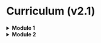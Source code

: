 # Curriculum (v2.1)

<details>
<summary style="font-weight:bold;">Module 1</summary>
    
## Module 1 Section 01 - Getting Started with Data Science

* Python 
    - [core_python.ipynb](CodingBasics/Python/core_python.ipynb)
* Coding Conventions
    - [coding_best_practices.ipynb](CodingBasics/CodingConventions/coding_best_practices.ipynb)
    
### Recordings

| Title                                  | Date       | URL                    |
|----------------------------------------|------------|------------------------|
|The Data Science Process            | 2020-01-23 | [youtu.be/UZlPoaD4Bvw](https://youtu.be/UZlPoaD4Bvw) |
|Python Basics & Coding Practices  | 2020-01-23 | [youtu.be/uw4in0E8vvE](https://youtu.be/uw4in0E8vvE) |


## Module 1 Section 02 - Bash and Git

* Bash Shell (Command Line Interface)
    - [command_line_basics.ipynb](CommandLine/Unix/command_line_basics.ipynb)
* Git & GitHub
    - [git_intro.ipynb](Git/git_intro.ipynb)
    - [github.ipynb](Git/github.ipynb)
    - [git_collaboration.ipynb](Git/git_collaboration.ipynb)
    - [git_advanced.ipynb](Git/git_advanced.ipynb)
* Activities
    - [git_collaboration_activity.ipynb](Git/Activity/git_collaboration_activity.ipynb)
* Extras for Using Git
    - [Git/Tools/](Git/Tools/)
    
### Recordings

| Title                                  | Date       | URL                    |
|----------------------------------------|------------|------------------------|
|Forking a GitHub Repo            | 2020-01-22 | [youtu.be/SOKH8Xni_BE](https://youtu.be/SOKH8Xni_BE) |
|Copy GitHub Repo Without Forking  | 2020-01-22 | [youtu.be/q0_MMK8AS8E](https://youtu.be/q0_MMK8AS8E) |
|Command Line Basics       | 2020-01-28 | [youtu.be/Nta5HpFKDRc](https://youtu.be/Nta5HpFKDRc) | 
|The Git Basics       | 2020-01-28 | [youtu.be/Rx85RNB4gn4](https://youtu.be/Rx85RNB4gn4) | 
|GitHub Basics with Git       | 2020-01-28 | [youtu.be/F-VQbMxgm1o](https://youtu.be/F-VQbMxgm1o) | 


## Module 1 Section 03 - Control Flow, Functions, and Statistics

* Control Flow
    - [core_python.ipynb](CodingBasics/Python/core_python.ipynb)
* Functions
    - [functions.ipynb](CodingBasics/Python/functions.ipynb)
* Statistics
    - [summary_statistics.ipynb](ProbabilityAndStats/StatisticsBasics/summary_statistics.ipynb)
    - Correlation & Correlation [linear_regressions_and_simple_relationships.ipynb](DataScienceBasics/LinearRegression/linear_regressions_and_simple_relationships.ipynb)
    
### Recordings

| Title                                  | Date       | URL                    |
|----------------------------------------|------------|------------------------|
|Python Basics: Lists, Dictionaries, and More | 2020-01-29 | [youtu.be/Mdi1dWzCIZE](https://youtu.be/Mdi1dWzCIZE) |
|Python Basics: Control Flow             | 2020-01-29 | [youtu.be/q1ZMx9p6dJo](https://youtu.be/q1ZMx9p6dJo) |
|Python Basics: Functions                | 2020-01-29 | [youtu.be/7pcILR2LtKo](https://youtu.be/7pcILR2LtKo) |


## Module 1 Section 04 - Python Libraries: NumPy and Pandas

* NumPy
    - [intro_to_numpy.ipynb](CodingBasics/NumPy/intro_to_numpy.ipynb)
    - (OPTIONAL EXTRA) [math_with_tensors.ipynb](Mathematics/LinearAlgebra/math_with_tensors.ipynb)
    - Activity: [numpy_intro_activity.ipynb](CodingBasics/NumPy/numpy_intro_activity.ipynb)
* Pandas
    - [from_numpy_to_pandas.ipynb](DataScienceBasics/Pandas/from_numpy_to_pandas.ipynb)
    
### Recordings

| Title                                  | Date       | URL                    |
|----------------------------------------|------------|------------------------|
|NumPy Intro                             | 2020-02-05 | [youtu.be/Ea5tmWo0e5k](https://youtu.be/Ea5tmWo0e5k) |
|NumPy Activity                          | 2020-02-05 | [youtu.be/ROiNq5WTjCc](https://youtu.be/ROiNq5WTjCc) |
|From NumPy to Pandas                    | 2020-02-05 | [youtu.be/Ng_TzUentmk](https://youtu.be/Ng_TzUentmk) |    
    
## Module 1 Section 05 - Data Cleaning in Pandas

* Pandas & Data
    - [from_numpy_to_pandas.ipynb](DataScienceBasics/Pandas/from_numpy_to_pandas.ipynb)
    - [manipulating_data.ipynb](DataScienceBasics/Pandas/manipulating_data.ipynb)    
    - [aggregation.ipynb](DataScienceBasics/Pandas/aggregation.ipynb)
    <!-- TODO and coming soon
    - [combining_data.ipynb](DataScienceBasics/Pandas/combining_data.ipynb)
    -->
* Data Exploration & Cleaning
    - [data_cleaning_with_pandas_overview.ipynb](DataScienceBasics/Pandas/data_cleaning_with_pandas_overview.ipynb)
    - [exploring_data.ipynb](DataScienceBasics/Pandas/exploring_data.ipynb)
    
### Recordings

| Title                                  | Date       | URL                    |
|----------------------------------------|------------|------------------------|
|Brief Extra: Pandas & Loading Data      | 2020-02-05 | [youtu.be/-nr7bi7lVxQ](https://youtu.be/-nr7bi7lVxQ) |
|Data Exploration with Pandas            | 2020-02-11 | [youtu.be/W_ey_4uIGQ0](https://youtu.be/W_ey_4uIGQ0) |
|Data Exploration & Cleaning with Python | 2020-02-11 | [youtu.be/KXNzYfWUoUM](https://youtu.be/KXNzYfWUoUM) |

## Module 1 Section 06 - Data Visualization

* Data Visualization Intro
    - [motivation.ipynb](DataScienceBasics/Visualization/motivation.ipynb)
    - [how_to_use_visualizations.ipynb](DataScienceBasics/Visualization/how_to_use_visualizations.ipynb)    
* Good & Bad Visualizations
    - [good_visualizations.ipynb](DataScienceBasics/Visualization/good_visualizations.ipynb)
    - [down_with_pie_chart.ipynb](DataScienceBasics/Visualization/down_with_pie_chart.ipynb)
    
### Recordings

| Title                                  | Date       | URL                    |
|----------------------------------------|------------|------------------------|
|Why Should I Visualize Data?            | 2020-02-11 | [youtu.be/AjEdgBRbvUU](https://youtu.be/AjEdgBRbvUU) |
|Who Are Visualizations For?             | 2020-02-11 | [youtu.be/8t452nMFApc](https://youtu.be/8t452nMFApc) |
|Visualizations: The Good, The Bad & The Ugly| 2020-02-12 | [youtu.be/yvwyvCt8qAI](https://youtu.be/yvwyvCt8qAI) |
|Data Exploration Activity               | 2020-02-12 | [youtu.be/XPT6QgMbPos](https://youtu.be/XPT6QgMbPos) |


## Module 1 Section 07 - SQL and Relational Databases

* Introduction to SQL
    - [sql_lesson.ipynb](DataEngineering/SQL/sql_lesson.ipynb)
    - [intro_to_sql.ipynb](DataEngineering/SQL/intro_to_sql.ipynb)
    - [sql_exercises.ipynb](DataEngineering/SQL/sql_exercises.ipynb)
* More SQL
    - [using_sql.ipynb](DataEngineering/SQL/using_sql.ipynb)
    - [joins.ipynb](DataEngineering/SQL/joins.ipynb)
    - [advanced_topics.ipynb](DataEngineering/SQL/advanced_topics.ipynb)

### Recordings

| Title                                  | Date       | URL                    |
|----------------------------------------|------------|------------------------|
|SQL & Realtional Databases Intro        | 2020-02-18 | [youtu.be/Ca-8RRZlLLo](https://youtu.be/Ca-8RRZlLLo) |
|Running SQL in Python                   | 2020-02-18 | [youtu.be/IjF3bNF-eHc](https://youtu.be/IjF3bNF-eHc) |
|More SQL & Joining Tables               | 2020-02-18 | [youtu.be/1PXDL-S71Cc](https://youtu.be/1PXDL-S71Cc) |
|Creating and Updating SQL Databases     | 2020-02-18 | [youtu.be/c8Gyv_LXH8o](https://youtu.be/c8Gyv_LXH8o) |
|SQL & Execution Order                   | 2020-02-19 | [youtu.be/NJEOpxZP9TI](https://youtu.be/NJEOpxZP9TI) |
|SQL Subqueries                          | 2020-02-19 | [youtu.be/mAEgY7BGlN8](https://youtu.be/mAEgY7BGlN8) |

## Module 1 Section 08: Other Database structures

### Recordings

| Title                                  | Date       | URL                    |
|----------------------------------------|------------|------------------------|
|                                        |            | []()                   |


## Module 1 Section 09: JSON and APIs

* JSON
    - [json_and_xml_intro.ipynb](DataEngineering/JSONAndXML/json_and_xml_intro.ipynb)
* APIs
    - [apis.ipynb](DataEngineering/APIs/apis.ipynb)
    - [lifx_example.ipynb](DataEngineering/APIs/lifx_example.ipynb)

### Recordings

| Title                                  | Date       | URL                    |
|----------------------------------------|------------|------------------------|
|JSON Data Format for Python             | 2020-02-19 | [youtu.be/EbCjd6OPdvg](https://youtu.be/EbCjd6OPdvg) |
|APIs with Python                        | 2020-02-19 | [youtu.be/NsfITpjTqAA](https://youtu.be/NsfITpjTqAA) |
|API Example with LIFX                   | 2020-02-19 | [youtu.be/-zsoxAzkSLU](https://youtu.be/-zsoxAzkSLU) |


## Module 1 Section 10: HTML, CSS, and Web Scraping

* HTML & CSS
    - [html_css_intro.ipynb](DataEngineering/WebScraping/html_css_intro.ipynb)
* Web Scraping
    - [web_scraping.ipynb](DataEngineering/WebScraping/web_scraping.ipynb)
    - [web_scraping_beautiful_soup_activity_00.ipynb](Activities/web_scraping_beautiful_soup_activity_00.ipynb) {**IN PROGRESS**}

### Recordings

| Title                                  | Date       | URL                    |
|----------------------------------------|------------|------------------------|
|HTML and CSS Intro for Web Scraping     | 2020-02-26 | [youtu.be/MadMEVGMTUE](https://youtu.be/MadMEVGMTUE) |
|Intro & Ethics to Web Scraping          | 2020-02-26 | [youtu.be/ceH08GJlIOo](https://youtu.be/ceH08GJlIOo) |
|Web Scraping with Python & Beautiful Soup| 2020-02-26|[youtu.be/f6lj7xC0Y2g](https://youtu.be/f6lj7xC0Y2g) |
|Web Scraping Demo: Adventure Time       | 2020-02-26 | [youtu.be/v_a1qUuXd1Y](https://youtu.be/v_a1qUuXd1Y) |



## Module 1 Project: Movie Analysis

* Project Details
    - [mod1_project_notes-pt_012120.ipynb](Projects/MovieAnalysis/mod1_project_notes-pt_012120.ipynb)
* Advice
    - [general_advice.ipynb](Projects/general_advice.ipynb)

</details>

<details>
<summary style="font-weight:bold;">Module 2</summary>
    
## Module 2 Section 11 - Combinatorics and Probability

* Conditional Probability 
    - [probability_and_notation.ipynb](ProbabilityAndStats/Probability/probability_and_notation.ipynb)
    - [conditional_probability.ipynb](ProbabilityAndStats/Probability/conditional_probability.ipynb)
* Combinatorics
    - [combinatorics.ipynb](ProbabilityAndStats/Probability/combinatorics.ipynb)
    
### Recordings

| Title                      | Date       | URL                    |
|----------------------------|------------|------------------------|
|Conditional Probability     | 2020-03-17 | [youtu.be/JDgm4Wqsvuw](https://youtu.be/JDgm4Wqsvuw) |
|Combinatorics               | 2020-03-17 | [youtu.be/hs5EFpUcTzw](https://youtu.be/hs5EFpUcTzw) |


## Module 2 Section 12 - Statistical Distributions

* Statistical Distributions
    - [statistical_distributions_intro.ipynb](ProbabilityAndStats/StatisticalDistributions/statistical_distributions_intro.ipynb)
    - [statistical_distributions.ipynb](ProbabilityAndStats/StatisticalDistributions/statistical_distributions.ipynb)
    - [more_statistical_distributions.ipynb](ProbabilityAndStats/StatisticalDistributions/more_statistical_distributions.ipynb)    
    
### Recordings

| Title                      | Date       | URL                    |
|----------------------------|------------|------------------------|
| Frequency Distributions & More Statistics | 2020-03-19 | [youtu.be/bNUpLoDgLig](https://youtu.be/bNUpLoDgLig) |



</detials>

----------------------------

# Curriculum (v2.0)

<details>
<summary style="font-weight:bold;">Module 3</summary>
    
## Module 3 Section 17 - Combinatorics 

* [probability_and_notation.ipynb](ProbabilityAndStats/Probability/probability_and_notation.ipynb)
* [conditional_probability.ipynb](ProbabilityAndStats/Probability/conditional_probability.ipynb)
* Permutations & Combinations
    - [combinatorics.ipynb](ProbabilityAndStats/Probability/combinatorics.ipynb)

## Module 3 Section 18 - Statistical Distributions

* [statistical_distributions_intro.ipynb](ProbabilityAndStats/StatisticalDistributions/statistical_distributions_intro.ipynb)
* [statistical_distributions.ipynb](ProbabilityAndStats/StatisticalDistributions/statistical_distributions.ipynb)

## Module 3 Section 19 - Central Limit Theorem

* Central Limit Theorem
    - [sampling-and-central-limit-theorem.ipynb](ProbabilityAndStats/StatisticalDistributions/sampling-and-central-limit-theorem.ipynb)
* Sampling Statistics
    - [sampling-and-central-limit-theorem.ipynb](ProbabilityAndStats/StatisticalDistributions/sampling-and-central-limit-theorem.ipynb)
* Confidence Intervals
    - [confidence-intervals.ipynb](ProbabilityAndStats/StatisticalDistributions/confidence-intervals.ipynb)
    - [t_distributions.ipynb](ProbabilityAndStats/StatisticalDistributions/t_distributions.ipynb)

## Module 3 Section 20 - Hypothesis Testing

* Intro to Experimental Design
    - [experiment_design_intro.ipynb](ProbabilityAndStats/ExperimentalDesign/experiment_design_intro.ipynb)
* P-Values & Null Hypothesis
    - [statistical_tests.ipynb](ProbabilityAndStats/ExperimentalDesign/statistical_tests.ipynb)
* Effect Sizes
    - [effect_size.ipynb](ProbabilityAndStats/ExperimentalDesign/effect_size.ipynb)
* T-Tests
    - [t_distributions.ipynb](ProbabilityAndStats/StatisticalDistributions/t_distributions.ipynb)
    - [t_tests.ipynb](ProbabilityAndStats/ExperimentalDesign/t_tests.ipynb)
* Type 1 & Type 2 Errors
    - [types_of_errors.ipynb](ProbabilityAndStats/ExperimentalDesign/types_of_errors.ipynb)

## Module 3 Section 21 - Statistical Power & ANOVA

* Statistical Power
    - [statistical_power.ipynb](ProbabilityAndStats/ExperimentalDesign/statistical_power.ipynb)
* Welch's T-Test
    - [welchs_t_test.ipynb](ProbabilityAndStats/ExperimentalDesign/welchs_t_test.ipynb)
* Multiple Comparisons & Goodhart's Law
    - [warnings.ipynb](ProbabilityAndStats/ExperimentalDesign/warnings.ipynb)
    - [extras.ipynb](ProbabilityAndStats/ExperimentalDesign/extras.ipynb)
* ANOVA
    - [anova.ipynb](ProbabilityAndStats/ExperimentalDesign/anova.ipynb)

## Module 3 Section 22 - AB Testing

* A/B Testing
    - [ab_testings.ipynb](ProbabilityAndStats/ExperimentalDesign/ab_testings.ipynb)
    
<!--
* [mle_parameter_inference.ipynb](ProbabilityAndStats/Probability/mle_parameter_inference.ipynb)
-->

## Module 3 Section 23 - Bayesian Statistics

* Bayes Theorem
    - [bayes_theorem.ipynb](ProbabilityAndStats/BayesianClassification/bayes_theorem.ipynb)
* Naive Bayes
    - [naive_bayes_classification.ipynb](ProbabilityAndStats/BayesianClassification/naive_bayes_classification.ipynb)
      
## Module 3 Section 24 - Resampling and Monte Carlo Simulation

* Data Generation
    - [data_generation.ipynb](ProbabilityAndStats/DataGeneration/data_generation.ipynb)
* Resampling
    - [resampling.ipynb](ProbabilityAndStats/DataGeneration/resampling.ipynb)
* Monte Carlo
    - [monte_carlo.ipynb](ProbabilityAndStats/DataGeneration/monte_carlo.ipynb) 
    - [ultimate_hopscotch_simulation.ipynb](ProbabilityAndStats/DataGeneration/ultimate_hopscotch_simulation.ipynb)


</details>

<details>
<summary style="font-weight:bold;">Module 4</summary>

## Module 4 Section 25 - A Complete Data Science Project Using Multiple Regression

## Module 4 Section 26 - Linear Algebra

* Linear Algebra Intro
    - [intro_to_linear_algebra](Mathematics/LinearAlgebra/intro_to_linear_algebra.ipynb)
* Math with Tensors
    - [math_with_tensors.ipynb](Mathematics/LinearAlgebra/math_with_tensors.ipynb)
* Solving With Linear Algebra
    - [solving_with_linear_algebra.ipynb](Mathematics/LinearAlgebra/solving_with_linear_algebra.ipynb)    

## Module 4 Section 27 - Calculus, Cost Function, and Gradient Descent

Derivatives
    - [derivatives.ipynb](Mathematics/Calculus/derivatives.ipynb)
* Gradient Descent
    - [gradient_descent.ipynb](Mathematics/Calculus/gradient_descent.ipynb)
* Gradient Descent Walkthrough
    - [walkthrough_gradient_descent.ipynb](Mathematics/Calculus/walkthrough_gradient_descent.ipynb)    

## Module 4 Section 28 - Extensions to Linear Models

* Improving Linear Regression (Interactions & Polynomial)
    - [improving_linear_regression.ipynb](StatisticalModeling/ExtendingLinearRegression/improving_linear_regression.ipynb)
* Regularization
    - [regularization.ipynb](StatisticalModeling/ExtendingLinearRegression/regularization.ipynb)
* Bias & Variance
    - [bias_and_variance.ipynb](EvaluatingModels/bias_and_variance.ipynb)

## Module 4 Section 29 - Introduction to Logistic Regression

* Logistic Regression Intro
    - [logistic_regression_intro.ipynb](MachineLearning/LogisticRegression/logistic_regression_intro.ipynb)
* Logistic Regression 
    - [logistic_regression.ipynb](MachineLearning/LogisticRegression/logistic_regression.ipynb)
* Evaluation Metrics (Confusion Matrices)
    - [evaluation_metrics.ipynb](EvaluatingModels/evaluation_metrics.ipynb)
* Evaluation Curves (ROC & AUC)
    - [evaluation_curves.ipynb](EvaluatingModels/evaluation_curves.ipynb)

## Module 4 Section 30 - In-depth Logistic Regression

## Module 4 Section 31 - Working with Time Series Data

* Time Series Intro
    - [time_series_intro.ipynb](StatisticalModeling/TimeSeries/time_series_intro.ipynb)
* Time Series Visualization
    - [time_series_visualization.ipynb](StatisticalModeling/TimeSeries/time_series_visualization.ipynb)    
* Time Series Trends
    - [time_series_trends.ipynb](StatisticalModeling/TimeSeries/time_series_trends.ipynb)

## Module 4 Section 32 - Time Series Modeling

* Time Series Models Intro
    - [time_series_models_basic.ipynb](StatisticalModeling/TimeSeries/time_series_models_basic.ipynb)
* ARMA Model
    - [time_series_model_arma.ipynb](StatisticalModeling/TimeSeries/time_series_model_arma.ipynb)

 
</details>

<details>
<summary style="font-weight:bold;">Module 5</summary>

## Module 5 Section 33 - K Nearest Neighbors

* Distance Metrics
    - [distance_metrics.ipynb](MachineLearning/KNN/distance_metrics.ipynb)
* K Nearest Neighbors
    - [k_nearest_neighbors.ipynb](MachineLearning/KNN/k_nearest_neighbors.ipynb)
    

## Module 5 Section 34 - Decision Trees

* Decision Trees
    - [decision_trees_intro.ipynb](MachineLearning/DecisionTrees/decision_trees_intro.ipynb)
    - [information_to_make_decisions.ipynb](MachineLearning/DecisionTrees/information_to_make_decisions.ipynb)
    - [decision_tree_hyperparameters.ipynb](MachineLearning/DecisionTrees/decision_tree_hyperparameters.ipynb)
    - [decision_tree_code_example.ipynb](MachineLearning/DecisionTrees/decision_tree_code_example.ipynb)    


## Module 5 Section 35 - Ensemble Methods

* Ensemble Methods (Bagging, Random Forest, Adaboost, Gradient Boosting)
    - [ensemble_methods.ipynb](MachineLearning/Ensembles/ensemble_methods.ipynb)
    - [bagging.ipynb](MachineLearning/Ensembles/bagging.ipynb)
    - [boosting.ipynb](MachineLearning/Ensembles/boosting.ipynb)


## Module 5 Section 36 - Support Vector Machines

* Support Vector Machine Intro
    - [support_vector_machine_intro.ipynb](MachineLearning/SupportVectorMachine/support_vector_machine_intro.ipynb)
* Kernel Trick
    - [kernel_trick.ipynb](MachineLearning/SupportVectorMachine/kernel_trick.ipynb) 


## Module 5 Section 37 - Principal Component Analysis

* Dimensionality
    - [dimensionality.ipynb](MachineLearning/PCA/dimensionality.ipynb)
* Principal Component Analysis
    - [pca.ipynb](MachineLearning/PCA/pca.ipynb)
    - [pca_example.ipynb](MachineLearning/PCA/pca_example.ipynb)


## Module 5 Section 38 - Clustering

* K-means
    - [k_means.ipynb](MachineLearning/Clustering/k_means.ipynb)
    - [k_means_issues.ipynb](MachineLearning/Clustering/k_means_issues.ipynb)
* Hierarchical Clustering 
    - [hierarchical_clustering.ipynb](MachineLearning/Clustering/hierarchical_clustering.ipynb)
* DBSCAN
    - [dbscan.ipynb](MachineLearning/Clustering/dbscan.ipynb) 


## Module 5 Section 39 - Building a Machine Learning Pipeline

* Pipelines
    - [pipeline_intro.ipynb](MachineLearning/Pipelines/pipeline_intro.ipynb)
* Grid Search
    - [grid_search.ipynb](MachineLearning/Pipelines/grid_search.ipynb)
    
### Recordings

| Title                                  | Date       | URL                    |
|----------------------------------------|------------|------------------------|
|Machine Learning Pipelines              | 2019-11-14 |[youtu.be/SjeEM0r7RZo](https://www.youtu.be/SjeEM0r7RZo)|
|Grid Search of Hyperparameters          | 2019-11-14 |[youtu.be/oi2NjZPQcmQ](https://www.youtu.be/oi2NjZPQcmQ)|

## Module 5 Section 40 - Big Data in PySpark

* Big Data Introduction
    - [big_data_intro.ipynb](BigData/big_data_intro.ipynb)
* Distributed Computing
    - [distributed_parallel_computing.ipynb](BigData/distributed_parallel_computing.ipynb)
    - [tools_of_distributed_systems.ipynb](BigData/tools_of_distributed_systems.ipynb)
* MapReduce
    - [map_reduce.ipynb](BigData/MapReduce/map_reduce.ipynb)
    - [map_reduce_code.ipynb](BigData/MapReduce/map_reduce_code.ipynb)
    
### Recordings

| Title                                  | Date       | URL                    |
|----------------------------------------|------------|------------------------|
|Big Data & MapReduce                    | 2019-11-12 |[youtu.be/LQVXvg1dL-8](https://youtu.be/LQVXvg1dL-8)|
|Intro to Identifying & Handling Big Data| 2019-08-15 |[youtu.be/tRd_hVTxk24](https://youtu.be/tRd_hVTxk24)|
|Intro to MapReduce                      | 2019-08-15 |[youtu.be/2Amvm-BpCxg](https://youtu.be/2Amvm-BpCxg)|
|MapReduce Coding Example                | 2019-08-15 |[youtu.be/AwsWrryp6tY](https://youtu.be/AwsWrryp6tY)|

## Module 5 Section 41 - Recommendation Systems

* Recommendation Systems
    - [recommendation_systems_intro.ipynb](MachineLearning/RecommendationSystems/recommendation_systems_intro.ipynb)
* Neighbor Memory Based Collab Filtering
    - [neighbor_memory_based_collab_filtering.ipynb](MachineLearning/RecommendationSystems/neighbor_memory_based_collab_filtering.ipynb)
* Matrix Factorization
    - [matrix_factorization.ipynb](MachineLearning/RecommendationSystems/matrix_factorization.ipynb)
    
### Recordings

| Title                                  | Date       | URL                    |
|----------------------------------------|------------|------------------------|
|Recommendation Systems Intro            | 2019-11-15 | [youtu.be/lIIAEVxRl50](https://youtu.be/lIIAEVxRl50) |
|Neighbor-Based Collaboraitve Filtering  | 2019-11-15 | [youtu.be/pEOPyOCaoHw](https://youtu.be/pEOPyOCaoHw) |
|Matrix Factorization & Embeddings       | 2019-11-15 | [youtu.be/olJKadbzdCQ](https://youtu.be/olJKadbzdCQ) |
|Embeddings Discussion                   | 2019-11-15 | [youtu.be/V_6S4xw0JnQ](https://youtu.be/V_6S4xw0JnQ) |
|Recommendation Systems & Embeddings     | 2019-09-18 | [youtu.be/m1pj8hVnmn0](https://youtu.be/m1pj8hVnmn0) |


</details>

<details>
<summary style="font-weight:bold;">Module 6</summary>

## Module 6 Section 42 - Graph Theory

* Graph Theory
    - [graph_theory_basics.ipynb](Mathematics/GraphTheory/graph_theory_basics.ipynb)
    - [paths.ipynb](Mathematics/GraphTheory/paths.ipynb)
    

## Module 6 Section 43 - Foundations of Natural Language Processing

* NLP Introduction
    - [intro_to_nlp.ipynb](NLP/intro_to_nlp.ipynb)
    - [text_processing.ipynb](NLP/text_processing.ipynb)
    - [feature_extraction.ipynb](NLP/feature_extraction.ipynb)


## Module 6 Section 44 - Introduction to Deep Learning

* Neural Networks
    - [neural_networks.ipynb](DeepLearning/NeuralNetworks/neural_networks.ipynb)
    - [activation_functions.ipynb](DeepLearning/NeuralNetworks/activation_functions.ipynb)
    - [keras_implementation.ipynb](MachineLearning/DeepLearning/keras_implementation.ipynb)


## Module 6 Section 45 - Multi-Layer Perceptrons

* Neural Networks & Parts
    - [neural_networks.ipynb](DeepLearning/NeuralNetworks/neural_networks.ipynb)
    - [activation_functions.ipynb](DeepLearning/NeuralNetworks/activation_functions.ipynb)
    - [keras_implementation.ipynb](DeepLearning/NeuralNetworks/keras_implementation.ipynb)


## Module 6 Section 46 - Tuning Neural Networks

* Overfitting
    - [avoiding_overfitting.ipynb](DeepLearning/NeuralNetworks/avoiding_overfitting.ipynb)
* Optimization
    - [optimizations.ipynb](DeepLearning/NeuralNetworks/optimizations.ipynb)


## Moduel Section 49 - Deep NLP - Word Embeddings

* Word Embeddings
    - [embeddings.ipynb](NLP/embeddings.ipynb)

</details>
